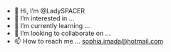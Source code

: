 - 👋 Hi, I’m @LadySPACER
- 👀 I’m interested in ...
- 🌱 I’m currently learning ...
- 💞️ I’m looking to collaborate on ...
- 📫 How to reach me ... sophia.imada@hotmail.com

<!---
LadySPACER/LadySPACER is a ✨ special ✨ repository because its `README.md` (this file) appears on your GitHub profile.
You can click the Preview link to take a look at your changes.
--->
